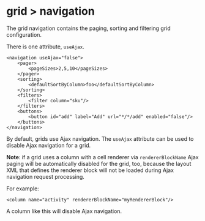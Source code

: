 # grid > navigation

The grid navigation contains the paging, sorting and filtering grid configuration.

There is one attribute, `useAjax`.


```markup
<navigation useAjax="false">
    <pager>
        <pageSizes>2,5,10</pageSizes>
    </pager>
    <sorting>
        <defaultSortByColumn>foo</defaultSortByColumn>
    </sorting>
    <filters>
        <filter column="sku"/>
    </filters>
    <buttons>
        <button id="add" label="Add" url="*/*/add" enabled="false"/>
    </buttons>
</navigation>
```


By default, grids use Ajax navigation. The `useAjax` attribute can be used to disable Ajax navigation for a grid.


**Note**: if a grid uses a column with a cell renderer via `rendererBlockName` Ajax paging will be automatically disabled for the grid, too, because the layout XML that defines the renderer block will not be loaded during Ajax navigation request processing.

For example:

```markup
<column name="activity" rendererBlockName="myRendererBlock"/>
```

A column like this will disable Ajax navigation.